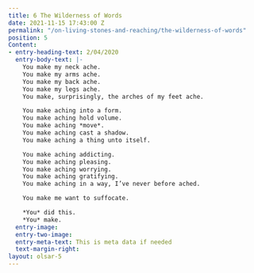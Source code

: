 ```yaml
---
title: 6 The Wilderness of Words
date: 2021-11-15 17:43:00 Z
permalink: "/on-living-stones-and-reaching/the-wilderness-of-words"
position: 5
Content:
- entry-heading-text: 2/04/2020
  entry-body-text: |-
    You make my neck ache.
    You make my arms ache.
    You make my back ache.
    You make my legs ache.
    You make, surprisingly, the arches of my feet ache.

    You make aching into a form.
    You make aching hold volume.
    You make aching *move*.
    You make aching cast a shadow.
    You make aching a thing unto itself.

    You make aching addicting.
    You make aching pleasing.
    You make aching worrying.
    You make aching gratifying.
    You make aching in a way, I’ve never before ached.

    You make me want to suffocate.

    *You* did this.
    *You* make.
  entry-image: 
  entry-two-image: 
  entry-meta-text: This is meta data if needed
  text-margin-right: 
layout: olsar-5
---
```


